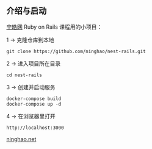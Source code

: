 ## 介绍与启动

[宁皓网](http://ninghao.net) Ruby on Rails 课程用的小项目：

1 → 克隆仓库到本地
```
git clone https://github.com/ninghao/nest-rails.git
```
2 → 进入项目所在目录
```
cd nest-rails
```
3 → 创建并启动服务
```
docker-compose build
docker-compose up -d
```
4 → 在浏览器里打开
```
http://localhost:3000
```

[ninghao.net](http://ninghao.net)
